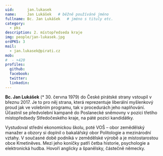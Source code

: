 ```yaml
---
uid:      jan.lukasek
name:     Jan Lukášek  	# běžně používáné jméno
fullname: Bc. Jan Lukášek  	# jméno s tituly etc.
category:
  - pks
description: 2. místopředseda kraje
img: people/jan-lukasek.jpg
ordPKS: 3
mail:
  - jan.lukasek@pirati.cz
mob:
#  - +420 
profiles:
  github:
  facebook:
  twitter:
  linkedin:
---
```


**Bc. Jan Lukášek** (* 30. června 1979) do České pirátské strany vstoupil v březnu 2017. Je to pro něj strana, která reprezentuje liberální myšlenkový proud jak ve volebním programu, tak v procedurách jeho naplňování. Účastnil se předvolební kampaně do Poslanecké sněmovny v pozici třetího místopředsedy Středočeského kraje, na páté pozici kandidátky.

Vystudoval střední ekonomickou školu, poté VOŠ – obor zemědělský manažer a obzory si doplnil o bakalářský obor Politologie a mezinárodní vztahy. V současné době podniká v zemědělské výrobě a je místostarostou obce Kmetiněves. Mezi jeho koníčky patří četba historie, psychologie a elektronická hudba. Hovoří anglicky a španělsky, částečně německy.

